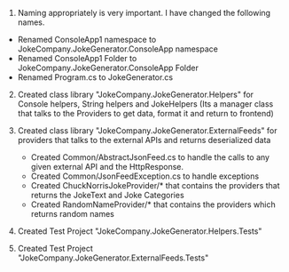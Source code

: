 1.  Naming appropriately is very important. I have changed the following names.
   - Renamed ConsoleApp1 namespace to JokeCompany.JokeGenerator.ConsoleApp namespace 
   - Renamed ConsoleApp1 Folder to JokeCompany.JokeGenerator.ConsoleApp Folder
   - Renamed Program.cs to JokeGenerator.cs

2. Created class library "JokeCompany.JokeGenerator.Helpers" for Console helpers, String helpers and JokeHelpers (Its a manager class that talks to the Providers to get data, format it and return to frontend)

3. Created class library "JokeCompany.JokeGenerator.ExternalFeeds" for providers that talks to the external APIs and returns deserialized data
    - Created Common/AbstractJsonFeed.cs to handle the calls to any given external API and the HttpResponse.
    - Created Common/JsonFeedException.cs to handle exceptions
    - Created ChuckNorrisJokeProvider/* that contains the providers that returns the JokeText and Joke Categories
    - Created RandomNameProvider/* that contains the providers which returns random names

4. Created Test Project "JokeCompany.JokeGenerator.Helpers.Tests" 

5. Created Test Project "JokeCompany.JokeGenerator.ExternalFeeds.Tests" 

